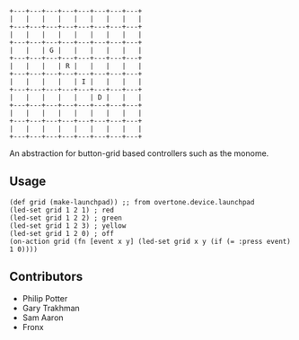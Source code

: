     +---+---+---+---+---+---+---+---+
    |   |   |   |   |   |   |   |   |
    +---+---+---+---+---+---+---+---+
    |   |   |   |   |   |   |   |   |
    +---+---+---+---+---+---+---+---+
    |   |   | G |   |   |   |   |   |
    +---+---+---+---+---+---+---+---+
    |   |   |   | R |   |   |   |   |
    +---+---+---+---+---+---+---+---+
    |   |   |   |   | I |   |   |   |
    +---+---+---+---+---+---+---+---+
    |   |   |   |   |   | D |   |   |
    +---+---+---+---+---+---+---+---+
    |   |   |   |   |   |   |   |   |
    +---+---+---+---+---+---+---+---+
    |   |   |   |   |   |   |   |   |
    +---+---+---+---+---+---+---+---+


An abstraction for button-grid based controllers such as the monome.

## Usage

    (def grid (make-launchpad)) ;; from overtone.device.launchpad
    (led-set grid 1 2 1) ; red
    (led-set grid 1 2 2) ; green
    (led-set grid 1 2 3) ; yellow
    (led-set grid 1 2 0) ; off
    (on-action grid (fn [event x y] (led-set grid x y (if (= :press event) 1 0))))

## Contributors

* Philip Potter
* Gary Trakhman
* Sam Aaron
* Fronx
